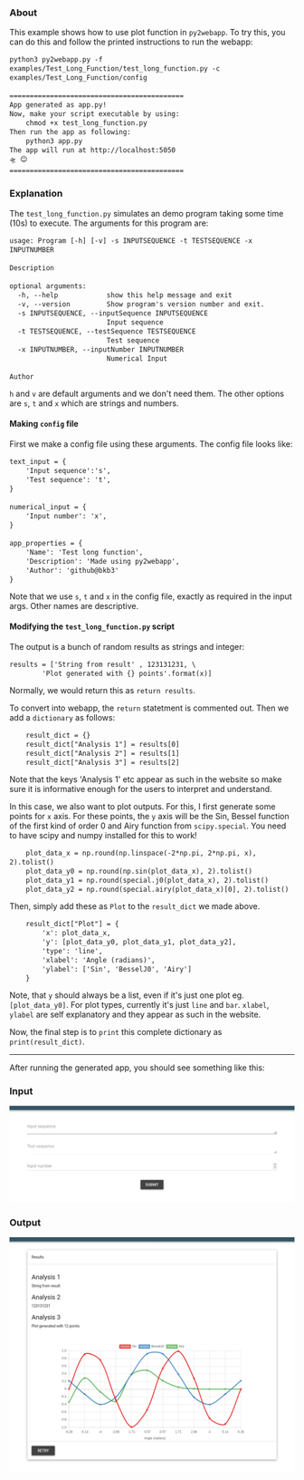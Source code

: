 ### About
This example shows how to use plot function in `py2webapp`. To try this, you can do this and follow the printed instructions to run the webapp:


```
python3 py2webapp.py -f examples/Test_Long_Function/test_long_function.py -c examples/Test_Long_Function/config

===========================================
App generated as app.py!
Now, make your script executable by using:
	chmod +x test_long_function.py
Then run the app as following:
	python3 app.py
The app will run at http://localhost:5050
🛸 😊 
===========================================

```


### Explanation
The `test_long_function.py` simulates an demo program taking some time (10s) to execute. 
The arguments for this program are:

```
usage: Program [-h] [-v] -s INPUTSEQUENCE -t TESTSEQUENCE -x INPUTNUMBER

Description

optional arguments:
  -h, --help            show this help message and exit
  -v, --version         Show program's version number and exit.
  -s INPUTSEQUENCE, --inputSequence INPUTSEQUENCE
                        Input sequence
  -t TESTSEQUENCE, --testSequence TESTSEQUENCE
                        Test sequence
  -x INPUTNUMBER, --inputNumber INPUTNUMBER
                        Numerical Input

Author

```

`h` and `v` are default arguments and we don't need them. The other options are `s`, `t` and `x` which are strings and numbers.

#### Making `config` file
First we make a config file using these arguments. The config file looks like:

```
text_input = {
    'Input sequence':'s',
    'Test sequence': 't',
}

numerical_input = {
    'Input number': 'x',
}

app_properties = {
    'Name': 'Test long function',
    'Description': 'Made using py2webapp',
    'Author': 'github@bkb3'
}
```
Note that we use `s`, `t` and `x` in the config file, exactly as required in the input args. Other names are descriptive.

#### Modifying the `test_long_function.py` script
The output is a bunch of random results as strings and  integer:

```
results = ['String from result' , 123131231, \
        'Plot generated with {} points'.format(x)]
```
Normally, we would return this as `return results`.

To convert into webapp, the `return` statetment is commented out. Then we add a `dictionary` as follows:

```
    result_dict = {}
    result_dict["Analysis 1"] = results[0]
    result_dict["Analysis 2"] = results[1]
    result_dict["Analysis 3"] = results[2]
```
Note that the keys 'Analysis 1' etc appear as such in the website so make sure it is informative enough for the users to interpret and understand. 


In this case, we also want to plot outputs. For this, I first generate some points for `x` axis. For these points, the `y` axis will be the Sin, Bessel function of the first kind of order 0 and Airy function from `scipy.special`. You need to have scipy and numpy installed for this to work!

```
    plot_data_x = np.round(np.linspace(-2*np.pi, 2*np.pi, x), 2).tolist()
    plot_data_y0 = np.round(np.sin(plot_data_x), 2).tolist()
    plot_data_y1 = np.round(special.j0(plot_data_x), 2).tolist()
    plot_data_y2 = np.round(special.airy(plot_data_x)[0], 2).tolist()
```
Then, simply add these as `Plot` to the `result_dict` we made above.
```
    result_dict["Plot"] = {
        'x': plot_data_x,
        'y': [plot_data_y0, plot_data_y1, plot_data_y2],
        'type': 'line',
        'xlabel': 'Angle (radians)',
        'ylabel': ['Sin', 'BesselJ0', 'Airy']
    }
```
Note, that `y` should always be a list, even if it's just one plot eg. `[plot_data_y0]`. For plot types, currently it's just `line` and `bar`. `xlabel`, `ylabel` are self explanatory and they appear as such in the website. 

Now, the final step is to `print` this complete dictionary as `print(result_dict)`.


---
After running the generated app, you should see something like this:

### Input
![Input](input.png)

### Output

![Output](test_long_function.png)